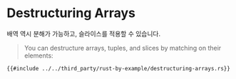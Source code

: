 # Destructuring Arrays

배역 역시 분해가 가능하고, 슬라이스를 적용할 수 있습니다.
> You can destructure arrays, tuples, and slices by matching on their elements:

```rust,editable
{{#include ../../third_party/rust-by-example/destructuring-arrays.rs}}
```
